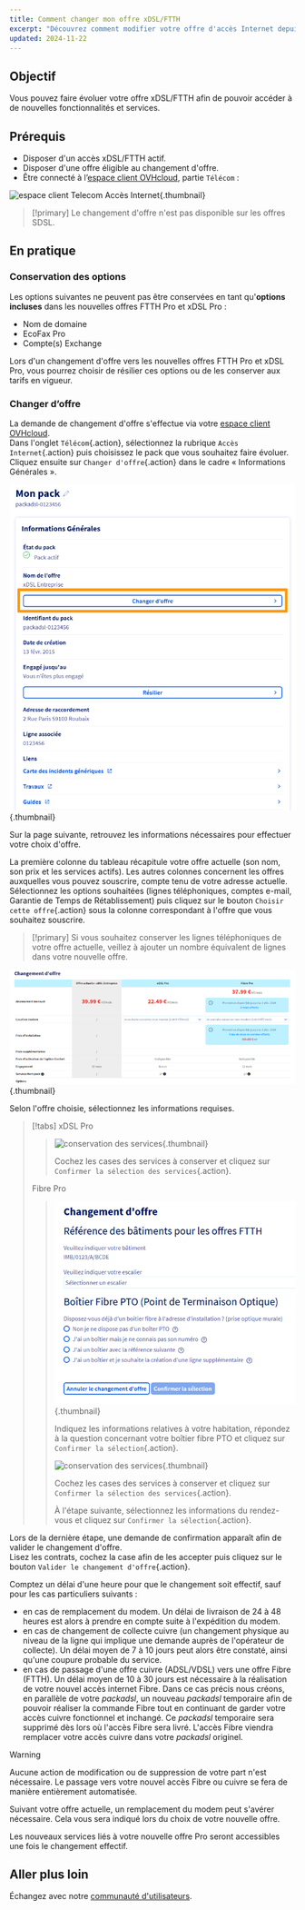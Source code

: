 ```yaml
---
title: Comment changer mon offre xDSL/FTTH
excerpt: "Découvrez comment modifier votre offre d'accès Internet depuis votre espace client OVHcloud"
updated: 2024-11-22
---
```


## Objectif

Vous pouvez faire évoluer votre offre xDSL/FTTH afin de pouvoir accéder à de nouvelles fonctionnalités et services.

## Prérequis

- Disposer d'un accès xDSL/FTTH actif.
- Disposer d'une offre éligible au changement d'offre.
- Être connecté à l’[espace client OVHcloud](/links/manager), partie `Télécom` :

![espace client Telecom Accès Internet](/pages/assets/screens/control_panel/product-selection/telecom/tpl-telecom-01-fr-internet.png){.thumbnail}

> [!primary]
> Le changement d'offre n'est pas disponible sur les offres SDSL.
>

## En pratique

### Conservation des options

Les options suivantes ne peuvent pas être conservées en tant qu'**options incluses** dans les nouvelles offres FTTH Pro et xDSL Pro :

- Nom de domaine
- EcoFax Pro
- Compte(s) Exchange

Lors d'un changement d'offre vers les nouvelles offres FTTH Pro et xDSL Pro, vous pourrez choisir de résilier ces options ou de les conserver aux tarifs en vigueur.

### Changer d’offre

La demande de changement d'offre s'effectue via votre [espace client OVHcloud](/links/manager).<br>
Dans l'onglet `Télécom`{.action}, sélectionnez la rubrique `Accès Internet`{.action} puis choisissez le pack que vous souhaitez faire évoluer.<br>
Cliquez ensuite sur `Changer d'offre`{.action} dans le cadre « Informations Générales ».

![changement d'offre](images/changement-offre.png){.thumbnail}

Sur la page suivante, retrouvez les informations nécessaires pour effectuer votre choix d'offre.

La première colonne du tableau récapitule votre offre actuelle (son nom, son prix et les services actifs). Les autres colonnes concernent les offres auxquelles vous pouvez souscrire, compte tenu de votre adresse actuelle.<br>
Sélectionnez les options souhaitées (lignes téléphoniques, comptes e-mail, Garantie de Temps de Rétablissement) puis cliquez sur le bouton `Choisir cette offre`{.action} sous la colonne correspondant à l'offre que vous souhaitez souscrire.

> [!primary]
> Si vous souhaitez conserver les lignes téléphoniques de votre offre actuelle, veillez à ajouter un nombre équivalent de lignes dans votre nouvelle offre.

![choix de l'offre](images/changement-offre-details.png){.thumbnail}

Selon l'offre choisie, sélectionnez les informations requises.

> [!tabs]
> xDSL Pro
>>
>> ![conservation des services](images/services2023.png){.thumbnail}
>>
>> Cochez les cases des services à conserver et cliquez sur `Confirmer la sélection des services`{.action}.
>>
> Fibre Pro
>> 
>> ![changement offre fibre](images/changement-offre-fibre.png){.thumbnail}
>>
>> Indiquez les informations relatives à votre habitation, répondez à la question concernant votre boîtier fibre PTO et cliquez sur `Confirmer la sélection`{.action}.
>>
>> ![conservation des services](images/services2023.png){.thumbnail}
>>
>> Cochez les cases des services à conserver et cliquez sur `Confirmer la sélection des services`{.action}.
>>
>> À l'étape suivante, sélectionnez les informations du rendez-vous et cliquez sur `Confirmer la sélection`{.action}.

Lors de la dernière étape, une demande de confirmation apparaît afin de valider le changement d'offre.<br>
Lisez les contrats, cochez la case afin de les accepter puis cliquez sur le bouton `Valider le changement d'offre`{.action}.

Comptez un délai d'une heure pour que le changement soit effectif, sauf pour les cas particuliers suivants :

- en cas de remplacement du modem. Un délai de livraison de 24 à 48 heures est alors à prendre en compte suite à l'expédition du modem.
- en cas de changement de collecte cuivre (un changement physique au niveau de la ligne qui implique une demande auprès de l'opérateur de collecte). Un délai moyen de 7 à 10 jours peut alors être constaté, ainsi qu'une coupure probable du service.
- en cas de passage d'une offre cuivre (ADSL/VDSL) vers une offre Fibre (FTTH). Un délai moyen de 10 à 30 jours est nécessaire à la réalisation de votre nouvel accès internet Fibre. Dans ce cas précis nous créons, en parallèle de votre *packadsl*, un nouveau *packadsl* temporaire afin de pouvoir réaliser la commande Fibre tout en continuant de garder votre accès cuivre fonctionnel et inchangé. Ce *packadsl* temporaire sera supprimé dès lors où l'accès Fibre sera livré. L'accès Fibre viendra remplacer votre accès cuivre dans votre *packadsl* originel.

> [!warning]
>
> Aucune action de modification ou de suppression de votre part n'est nécessaire. Le passage vers votre nouvel accès Fibre ou cuivre se fera de manière entièrement automatisée.
> 

Suivant votre offre actuelle, un remplacement du modem peut s'avérer nécessaire. Cela vous sera indiqué lors du choix de votre nouvelle offre.

Les nouveaux services liés à votre nouvelle offre Pro seront accessibles une fois le changement effectif. 

## Aller plus loin

Échangez avec notre [communauté d'utilisateurs](/links/community).
